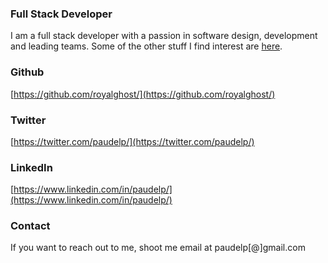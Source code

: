 ### Full Stack Developer

I am a full stack developer with a passion in software design, development and leading teams. Some of the other stuff I find interest are [here](./interesting.md).

### Github
[https://github.com/royalghost/](https://github.com/royalghost/)

### Twitter
[https://twitter.com/paudelp/](https://twitter.com/paudelp/)

### LinkedIn
[https://www.linkedin.com/in/paudelp/](https://www.linkedin.com/in/paudelp/)

### Contact

If you want to reach out to me, shoot me email at paudelp[@]gmail.com
